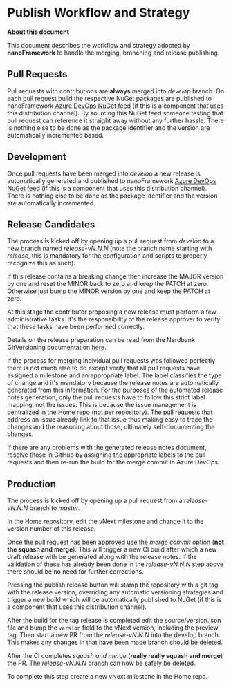 # Publish Workflow and Strategy

**About this document**

This document describes the workflow and strategy adopted by **nanoFramework** to handle the merging, branching and release publishing.

## Pull Requests

Pull requests with contributions are **always** merged into _develop_ branch.
On each pull request build the respective NuGet packages are published to nanoFramework [Azure DevOps NuGet feed](https://dev.azure.com/nanoframework/feed/_packaging?_a=feed&feed=sandbox) (if this is a component that uses this distribution channel). By sourcing this NuGet feed someone testing that pull request can reference it straight away without any further hassle.
There is nothing else to be done as the package identifier and the version are automatically incremented based.

## Development

Once pull requests have been merged into _develop_ a new release is automatically generated and published to nanoFramework [Azure DevOps NuGet feed](https://dev.azure.com/nanoframework/feed/_packaging?_a=feed&feed=sandbox) (if this is a component that uses this distribution channel).
There is nothing else to be done as the package identifier and the version are automatically incremented.

## Release Candidates

The process is kicked off by opening up a pull request from _develop_ to a new branch named _release-vN.N.N_ (note the branch name starting with _release_, this is mandatory for the configuration and scripts to properly recognize this as such).

If this release contains a breaking change then increase the MAJOR version by one and reset the MINOR back to zero and keep the PATCH at zero. Otherwise just bump the MINOR version by one and keep the PATCH at zero.

At this stage the contributor proposing a new release must perform a few administrative tasks. It's the responsibility of the release approver to verify that these tasks have been performed correctly.

Details on the release preparation can be read from the Nerdbank GitVersioning documentation [here](https://github.com/AArnott/Nerdbank.GitVersioning/blob/master/doc/nbgv-cli.md#preparing-a-release).

If the process for merging individual pull requests was followed perfectly there is not much else to do except verify that all pull requests have assigned a milestone and an appropriate label.
The label classifies the type of change and it's mandatory because the release notes are automatically generated from this information.
For the purposes of the automated release notes generation, only the pull requests have to follow this strict label mapping, not the issues. This is because the issue management is centralized in the Home repo (not per repository).
The pull requests that address an issue already link to that issue thus making easy to trace the changes and the reasoning about those, ultimately self-documenting the changes.

If there are any problems with the generated release notes document, resolve those in GitHub by assigning the appropriate labels to the pull requests and then re-run the build for the merge commit in Azure DevOps.

## Production

The process is kicked off by opening up a pull request from a _release-vN.N.N_ branch to _master_.

In the Home repository, edit the vNext milestone and change it to the version number of this release.

Once the pull request has been approved use the _merge commit_ option (**not the squash and merge**). This will trigger a new CI build after which a new draft release with be generated along with the release notes. If the validation of these has already been done in the _release-vN.N.N_ step above there should be no need for further corrections.

Pressing the publish release button will stamp the repository with a git tag with the release version, overriding any automatic versioning strategies and trigger a new build which will be automatically published to NuGet (if this is a component that uses this distribution channel).

After the build for the tag release is completed edit the source/version.json file and bump the `version` field to the vNext version, including the preview tag. Then start a new PR from the _release-vN.N.N_ into the develop branch. This makes any changes in that have been made branch should be deleted.

After the CI completes _squash and merge_ (**really really squash and merge**) the PR. The _release-vN.N.N_ branch can now be safely be deleted.

To complete this step create a new vNext milestone in the Home repo.
